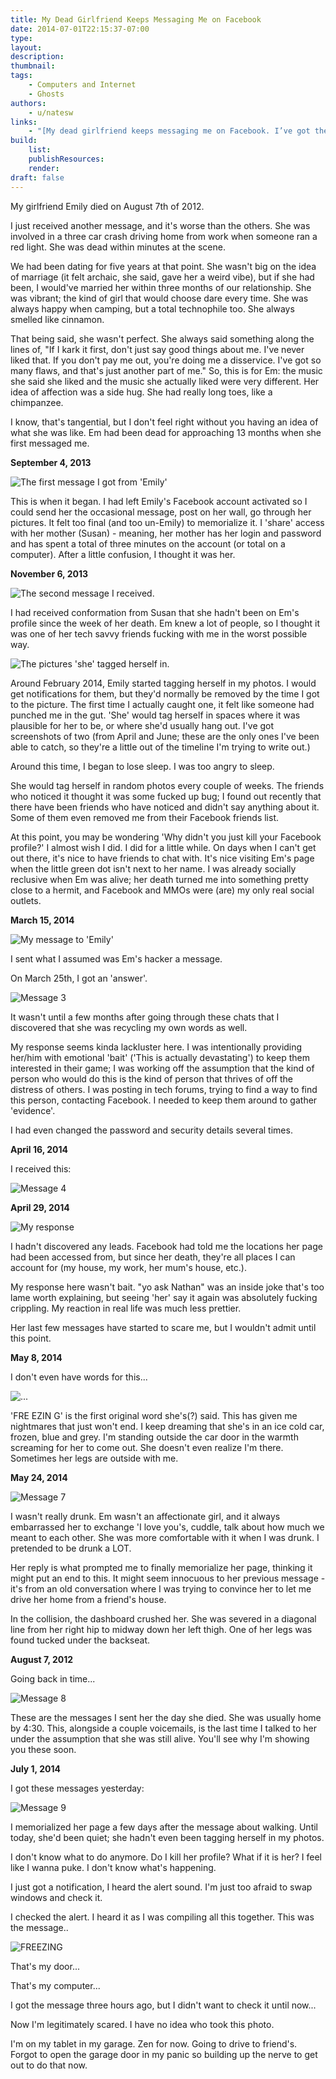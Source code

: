 ```yaml
---
title: My Dead Girlfriend Keeps Messaging Me on Facebook
date: 2014-07-01T22:15:37-07:00
type:
layout:
description:
thumbnail:
tags:
    - Computers and Internet
    - Ghosts
authors:
    - u/natesw
links:
    - "[My dead girlfriend keeps messaging me on Facebook. I’ve got the screenshots. I don’t know what to do.](https://www.reddit.com/r/nosleep/comments/29kd1x/my_dead_girlfriend_keeps_messaging_me_on_facebook/)"
build:
    list: 
    publishResources: 
    render: 
draft: false
---
```


My girlfriend Emily died on August 7th of 2012.

I just received another message, and it's worse than the others. She was involved in a three car crash driving home from work when someone ran a red light. She was dead within minutes at the scene.

We had been dating for five years at that point. She wasn't big on the idea of marriage (it felt archaic, she said, gave her a weird vibe), but if she had been, I would've married her within three months of our relationship. She was vibrant; the kind of girl that would choose dare every time. She was always happy when camping, but a total technophile too. She always smelled like cinnamon.

That being said, she wasn't perfect. She always said something along the lines of, "If I kark it first, don't just say good things about me. I've never liked that. If you don't pay me out, you're doing me a disservice. I've got so many flaws, and that's just another part of me." So, this is for Em: the music she said she liked and the music she actually liked were very different. Her idea of affection was a side hug. She had really long toes, like a chimpanzee.

I know, that's tangential, but I don't feel right without you having an idea of what she was like. Em had been dead for approaching 13 months when she first messaged me.

  
**September 4, 2013**

![The first message I got from 'Emily'](Message-1.png)

This is when it began. I had left Emily's Facebook account activated so I could send her the occasional message, post on her wall, go through her pictures. It felt too final (and too un-Emily) to memorialize it. I 'share' access with her mother (Susan) - meaning, her mother has her login and password and has spent a total of three minutes on the account (or total on a computer). After a little confusion, I thought it was her.

  
**November 6, 2013**

![The second message I received.](Message-2.png)

I had received conformation from Susan that she hadn't been on Em's profile since the week of her death. Em knew a lot of people, so I thought it was one of her tech savvy friends fucking with me in the worst possible way.

![The pictures 'she' tagged herself in.](The-Photos.png)

Around February 2014, Emily started tagging herself in my photos. I would get notifications for them, but they'd normally be removed by the time I got to the picture. The first time I actually caught one, it felt like someone had punched me in the gut. 'She' would tag herself in spaces where it was plausible for her to be, or where she'd usually hang out. I've got screenshots of two (from April and June; these are the only ones I've been able to catch, so they're a little out of the timeline I'm trying to write out.)

Around this time, I began to lose sleep. I was too angry to sleep.

She would tag herself in random photos every couple of weeks. The friends who noticed it thought it was some fucked up bug; I found out recently that there have been friends who have noticed and didn't say anything about it. Some of them even removed me from their Facebook friends list.

At this point, you may be wondering 'Why didn't you just kill your Facebook profile?' I almost wish I did. I did for a little while. On days when I can't get out there, it's nice to have friends to chat with. It's nice visiting Em's page when the little green dot isn't next to her name. I was already socially reclusive when Em was alive; her death turned me into something pretty close to a hermit, and Facebook and MMOs were (are) my only real social outlets.

  
**March 15, 2014**

![My message to 'Emily'](My-Message.png)

I sent what I assumed was Em's hacker a message.

On March 25th, I got an 'answer'.

![Message 3](Message-3.png)

It wasn't until a few months after going through these chats that I discovered that she was recycling my own words as well.

My response seems kinda lackluster here. I was intentionally providing her/him with emotional 'bait' ('This is actually devastating') to keep them interested in their game; I was working off the assumption that the kind of person who would do this is the kind of person that thrives of off the distress of others. I was posting in tech forums, trying to find a way to find this person, contacting Facebook. I needed to keep them around to gather 'evidence'.

I had even changed the password and security details several times.

  
**April 16, 2014**

I received this:

![Message 4](Message-4.png)
  
**April 29, 2014**

![My response](Message-5.png)

I hadn't discovered any leads. Facebook had told me the locations her page had been accessed from, but since her death, they're all places I can account for (my house, my work, her mum's house, etc.). 

My response here wasn't bait. "yo ask Nathan" was an inside joke that's too lame worth explaining, but seeing 'her' say it again was absolutely fucking crippling. My reaction in real life was much less prettier.

Her last few messages have started to scare me, but I wouldn't admit until this point.

  
**May 8, 2014**

I don't even have words for this...

![...](Message-6.png)

'FRE EZIN G' is the first original word she's(?) said. This has given me nightmares that just won't end. I keep dreaming that she's in an ice cold car, frozen, blue and grey. I'm standing outside the car door in the warmth screaming for her to come out. She doesn't even realize I'm there. Sometimes her legs are outside with me.

  
**May 24, 2014**

![Message 7](Message-7.png)

I wasn't really drunk. Em wasn't an affectionate girl, and it always embarrassed her to exchange 'I love you's, cuddle, talk about how much we meant to each other. She was more comfortable with it when I was drunk. I pretended to be drunk a LOT.

Her reply is what prompted me to finally memorialize her page, thinking it might put an end to this. It might seem innocuous to her previous message - it's from an old conversation where I was trying to convince her to let me drive her home from a friend's house.

In the collision, the dashboard crushed her. She was severed in a diagonal line from her right hip to midway down her left thigh. One of her legs was found tucked under the backseat.

  
**August 7, 2012**

Going back in time...

![Message 8](Message-8.png)

These are the messages I sent her the day she died. She was usually home by 4:30. This, alongside a couple voicemails, is the last time I talked to her under the assumption that she was still alive. You'll see why I'm showing you these soon.

  
**July 1, 2014**

I got these messages yesterday:

![Message 9](Message-9.png)

I memorialized her page a few days after the message about walking. Until today, she'd been quiet; she hadn't even been tagging herself in my photos.

I don't know what to do anymore. Do I kill her profile? What if it is her? I feel like I wanna puke. I don't know what's happening.

I just got a notification, I heard the alert sound. I'm just too afraid to swap windows and check it.

I checked the alert. I heard it as I was compiling all this together. This was the message..

![FREEZING](FREEZING.png)

That's my door...

That's my computer...

I got the message three hours ago, but I didn't want to check it until now...

Now I'm legitimately scared. I have no idea who took this photo.

I'm on my tablet in my garage. Zen for now. Going to drive to friend's. Forgot to open the garage door in my panic so building up the nerve to get out to do that now.
